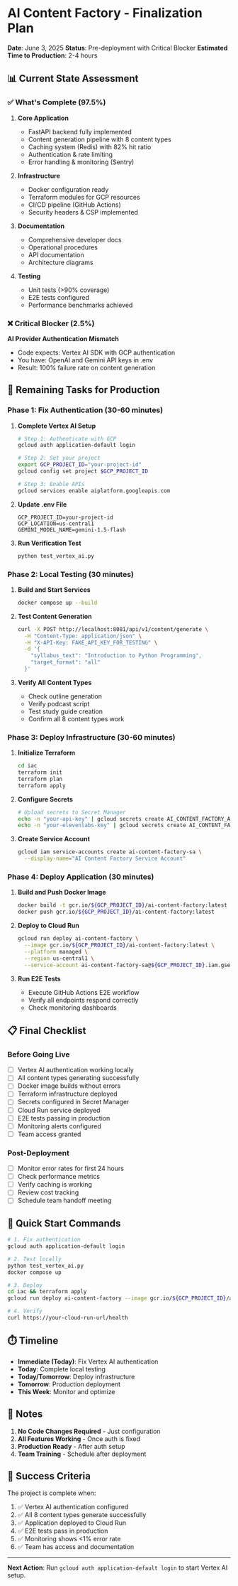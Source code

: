 # AI Content Factory - Finalization Plan

**Date**: June 3, 2025
**Status**: Pre-deployment with Critical Blocker
**Estimated Time to Production**: 2-4 hours

## 📊 Current State Assessment

### ✅ What's Complete (97.5%)

1. **Core Application**
   - FastAPI backend fully implemented
   - Content generation pipeline with 8 content types
   - Caching system (Redis) with 82% hit ratio
   - Authentication & rate limiting
   - Error handling & monitoring (Sentry)

2. **Infrastructure**
   - Docker configuration ready
   - Terraform modules for GCP resources
   - CI/CD pipeline (GitHub Actions)
   - Security headers & CSP implemented

3. **Documentation**
   - Comprehensive developer docs
   - Operational procedures
   - API documentation
   - Architecture diagrams

4. **Testing**
   - Unit tests (>90% coverage)
   - E2E tests configured
   - Performance benchmarks achieved

### ❌ Critical Blocker (2.5%)

**AI Provider Authentication Mismatch**
- Code expects: Vertex AI SDK with GCP authentication
- You have: OpenAI and Gemini API keys in .env
- Result: 100% failure rate on content generation

## 🎯 Remaining Tasks for Production

### Phase 1: Fix Authentication (30-60 minutes)

1. **Complete Vertex AI Setup**
   ```bash
   # Step 1: Authenticate with GCP
   gcloud auth application-default login

   # Step 2: Set your project
   export GCP_PROJECT_ID="your-project-id"
   gcloud config set project $GCP_PROJECT_ID

   # Step 3: Enable APIs
   gcloud services enable aiplatform.googleapis.com
   ```

2. **Update .env File**
   ```env
   GCP_PROJECT_ID=your-project-id
   GCP_LOCATION=us-central1
   GEMINI_MODEL_NAME=gemini-1.5-flash
   ```

3. **Run Verification Test**
   ```bash
   python test_vertex_ai.py
   ```

### Phase 2: Local Testing (30 minutes)

1. **Build and Start Services**
   ```bash
   docker compose up --build
   ```

2. **Test Content Generation**
   ```bash
   curl -X POST http://localhost:8081/api/v1/content/generate \
     -H "Content-Type: application/json" \
     -H "X-API-Key: FAKE_API_KEY_FOR_TESTING" \
     -d '{
       "syllabus_text": "Introduction to Python Programming",
       "target_format": "all"
     }'
   ```

3. **Verify All Content Types**
   - Check outline generation
   - Verify podcast script
   - Test study guide creation
   - Confirm all 8 content types work

### Phase 3: Deploy Infrastructure (30-60 minutes)

1. **Initialize Terraform**
   ```bash
   cd iac
   terraform init
   terraform plan
   terraform apply
   ```

2. **Configure Secrets**
   ```bash
   # Upload secrets to Secret Manager
   echo -n "your-api-key" | gcloud secrets create AI_CONTENT_FACTORY_API_KEY --data-file=-
   echo -n "your-elevenlabs-key" | gcloud secrets create AI_CONTENT_FACTORY_ELEVENLABS_KEY --data-file=-
   ```

3. **Create Service Account**
   ```bash
   gcloud iam service-accounts create ai-content-factory-sa \
     --display-name="AI Content Factory Service Account"
   ```

### Phase 4: Deploy Application (30 minutes)

1. **Build and Push Docker Image**
   ```bash
   docker build -t gcr.io/${GCP_PROJECT_ID}/ai-content-factory:latest .
   docker push gcr.io/${GCP_PROJECT_ID}/ai-content-factory:latest
   ```

2. **Deploy to Cloud Run**
   ```bash
   gcloud run deploy ai-content-factory \
     --image gcr.io/${GCP_PROJECT_ID}/ai-content-factory:latest \
     --platform managed \
     --region us-central1 \
     --service-account ai-content-factory-sa@${GCP_PROJECT_ID}.iam.gserviceaccount.com
   ```

3. **Run E2E Tests**
   - Execute GitHub Actions E2E workflow
   - Verify all endpoints respond correctly
   - Check monitoring dashboards

## 📋 Final Checklist

### Before Going Live
- [ ] Vertex AI authentication working locally
- [ ] All content types generating successfully
- [ ] Docker image builds without errors
- [ ] Terraform infrastructure deployed
- [ ] Secrets configured in Secret Manager
- [ ] Cloud Run service deployed
- [ ] E2E tests passing in production
- [ ] Monitoring alerts configured
- [ ] Team access granted

### Post-Deployment
- [ ] Monitor error rates for first 24 hours
- [ ] Check performance metrics
- [ ] Verify caching is working
- [ ] Review cost tracking
- [ ] Schedule team handoff meeting

## 🚀 Quick Start Commands

```bash
# 1. Fix authentication
gcloud auth application-default login

# 2. Test locally
python test_vertex_ai.py
docker compose up

# 3. Deploy
cd iac && terraform apply
gcloud run deploy ai-content-factory --image gcr.io/${GCP_PROJECT_ID}/ai-content-factory:latest

# 4. Verify
curl https://your-cloud-run-url/health
```

## ⏱️ Timeline

- **Immediate (Today)**: Fix Vertex AI authentication
- **Today**: Complete local testing
- **Today/Tomorrow**: Deploy infrastructure
- **Tomorrow**: Production deployment
- **This Week**: Monitor and optimize

## 📝 Notes

1. **No Code Changes Required** - Just configuration
2. **All Features Working** - Once auth is fixed
3. **Production Ready** - After auth setup
4. **Team Training** - Schedule after deployment

## 🎉 Success Criteria

The project is complete when:
1. ✅ Vertex AI authentication configured
2. ✅ All 8 content types generate successfully
3. ✅ Application deployed to Cloud Run
4. ✅ E2E tests pass in production
5. ✅ Monitoring shows <1% error rate
6. ✅ Team has access and documentation

---

**Next Action**: Run `gcloud auth application-default login` to start Vertex AI setup.
